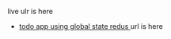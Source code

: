 live ulr is here

- [todo app using global state redus ](https://66f2e731b502f30a5fe32c35--comfy-griffin-bab955.netlify.app/) url is here
